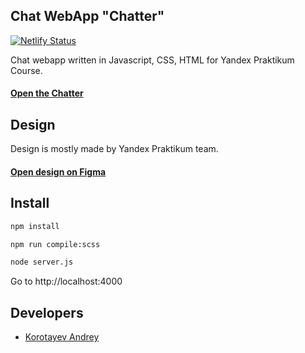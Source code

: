 ## Chat WebApp "Chatter"
[![Netlify Status](https://api.netlify.com/api/v1/badges/c411f49f-311a-494c-9e62-d5956d191ebf/deploy-status)](https://app.netlify.com/sites/chat-akkord/deploys)

Chat webapp written in Javascript, CSS, HTML for Yandex Praktikum Course.
#### [Open the Chatter](https://chat-akkord.netlify.app)

## Design
Design is mostly made by Yandex Praktikum team.
#### [Open design on Figma](https://www.figma.com/file/0pcmyXQ35mcDQsMLJcPMk9/ChatAkkord?node-id=0%3A1)

## Install
<a name="install"></a>
<a name="installstart"></a>
```sh
npm install
```

```sh
npm run compile:scss
```

```sh
node server.js
```

Go to http://localhost:4000

## Developers
<a name="developers"></a>

- [Korotayev Andrey](https://github.com/a-k-kord)